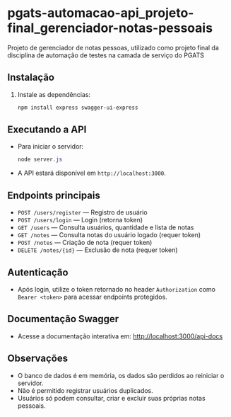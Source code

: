 # pgats-automacao-api_projeto-final_gerenciador-notas-pessoais
Projeto de gerenciador de notas pessoas, utilizado como projeto final da disciplina de automação de testes na camada de serviço do PGATS

## Instalação

1. Instale as dependências:
   ```powershell
   npm install express swagger-ui-express
   ```

## Executando a API

- Para iniciar o servidor:
  ```powershell
  node server.js
  ```
- A API estará disponível em `http://localhost:3000`.

## Endpoints principais

- `POST /users/register` — Registro de usuário
- `POST /users/login` — Login (retorna token)
- `GET /users` — Consulta usuários, quantidade e lista de notas
- `GET /notes` — Consulta notas do usuário logado (requer token)
- `POST /notes` — Criação de nota (requer token)
- `DELETE /notes/{id}` — Exclusão de nota (requer token)

## Autenticação

- Após login, utilize o token retornado no header `Authorization` como `Bearer <token>` para acessar endpoints protegidos.

## Documentação Swagger

- Acesse a documentação interativa em: [http://localhost:3000/api-docs](http://localhost:3000/api-docs)

## Observações

- O banco de dados é em memória, os dados são perdidos ao reiniciar o servidor.
- Não é permitido registrar usuários duplicados.
- Usuários só podem consultar, criar e excluir suas próprias notas pessoais.
